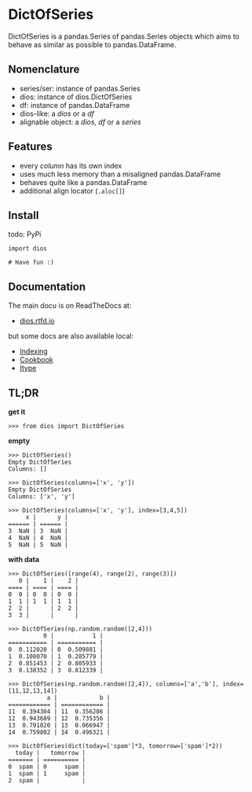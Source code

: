 <!--
SPDX-FileCopyrightText: 2021 Helmholtz-Zentrum für Umweltforschung GmbH - UFZ

SPDX-License-Identifier: GPL-3.0-or-later
-->

DictOfSeries 
============

DictOfSeries is a pandas.Series of pandas.Series objects which aims to behave as similar as possible to pandas.DataFrame. 


Nomenclature
------------
- series/ser: instance of pandas.Series
- dios: instance of dios.DictOfSeries
- df: instance of pandas.DataFrame
- dios-like: a *dios* or a *df*
- alignable object: a *dios*, *df* or a *series*


Features
--------
* every *column* has its own index
* uses much less memory than a misaligned pandas.DataFrame
* behaves quite like a pandas.DataFrame
* additional align locator (`.aloc[]`)

Install
-------

todo: PyPi

``` 
import dios

# Have fun :)
```

Documentation
-------------

The main docu is on ReadTheDocs at: 

* [dios.rtfd.io](https://dios.rtfd.io)

but some docs are also available local:
* [Indexing](/docs/doc_indexing.md)
* [Cookbook](/docs/doc_cookbook.md)
* [Itype](/docs/doc_itype.md)

TL;DR
-----
**get it**
```
>>> from dios import DictOfSeries
```
**empty**
```
>>> DictOfSeries()
Empty DictOfSeries
Columns: []

>>> DictOfSeries(columns=['x', 'y'])
Empty DictOfSeries
Columns: ['x', 'y']

>>> DictOfSeries(columns=['x', 'y'], index=[3,4,5])
     x |      y | 
====== | ====== | 
3  NaN | 3  NaN | 
4  NaN | 4  NaN | 
5  NaN | 5  NaN | 
```
**with data**
```
>>> DictOfSeries([range(4), range(2), range(3)])
   0 |    1 |    2 | 
==== | ==== | ==== | 
0  0 | 0  0 | 0  0 | 
1  1 | 1  1 | 1  1 | 
2  2 |      | 2  2 | 
3  3 |      |      | 

>>> DictOfSeries(np.random.random([2,4]))
          0 |           1 | 
=========== | =========== | 
0  0.112020 | 0  0.509881 | 
1  0.108070 | 1  0.285779 | 
2  0.851453 | 2  0.805933 | 
3  0.138352 | 3  0.812339 | 

>>> DictOfSeries(np.random.random([2,4]), columns=['a','b'], index=[11,12,13,14])
           a |            b | 
============ | ============ | 
11  0.394304 | 11  0.356206 | 
12  0.943689 | 12  0.735356 | 
13  0.791820 | 13  0.066947 | 
14  0.759802 | 14  0.496321 | 

>>> DictOfSeries(dict(today=['spam']*3, tomorrow=['spam']*2))
  today |   tomorrow | 
======= | ========== | 
0  spam | 0     spam | 
1  spam | 1     spam | 
2  spam |            | 
```

